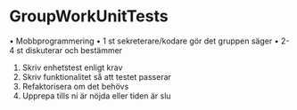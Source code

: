 # GroupWorkUnitTests
• Mobbprogrammering
• 1 st sekreterare/kodare gör det gruppen säger
• 2-4 st diskuterar och bestämmer
1. Skriv enhetstest enligt krav
2. Skriv funktionalitet så att testet passerar
3. Refaktorisera om det behövs
4. Upprepa tills ni är nöjda eller tiden är slu
